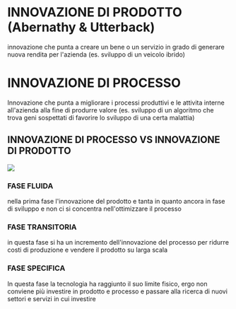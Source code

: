 # INNOVAZIONE DI PRODOTTO (Abernathy & Utterback) 

innovazione che punta a creare un bene o un servizio in grado di generare nuova rendita per l'azienda (es. sviluppo di un veicolo ibrido)

# INNOVAZIONE DI PROCESSO

Innovazione che punta a migliorare i processi produttivi e le attivita interne all'azienda alla fine di produrre valore (es. sviluppo di un algoritmo che trova geni sospettati di favorire lo sviluppo di una certa malattia)

##  INNOVAZIONE DI PROCESSO VS INNOVAZIONE DI PRODOTTO

![](Pasted%20image%2020231214161944.png)

### FASE FLUIDA

nella prima fase l'innovazione del prodotto e tanta in quanto ancora in fase di sviluppo e non ci si concentra nell'ottimizzare il processo

### FASE TRANSITORIA

in questa fase si ha un incremento dell'innovazione del processo per ridurre costi di produzione e vendere il prodotto su larga scala 

### FASE SPECIFICA

In questa fase la tecnologia ha raggiunto il suo limite fisico, ergo non conviene più investire in prodotto e processo e passare alla ricerca di nuovi settori e servizi in cui investire

